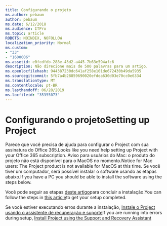 ```yaml
---
title: Configurando o projeto
ms.author: pebaum
author: pebaum
ms.date: 6/12/2018
ms.audience: ITPro
ms.topic: article
ROBOTS: NOINDEX, NOFOLLOW
localization_priority: Normal
ms.custom:
- "33"
- "1600006"
ms.assetid: e0fcdfdb-288e-43d2-a445-7b63e594afc6
description: Não direcione mais de 500 palavras para um artigo.
ms.openlocfilehash: 944387230dc641af258e101de672430b49da5935
ms.sourcegitcommit: 5fb7a4b28859690020efdea630d03e70cc0e6334
ms.translationtype: MT
ms.contentlocale: pt-BR
ms.lasthandoff: 06/28/2019
ms.locfileid: "35355073"
---
```

# <a name="setting-up-project"></a><span data-ttu-id="7e867-103">Configurando o projeto</span><span class="sxs-lookup"><span data-stu-id="7e867-103">Setting up Project</span></span>

<span data-ttu-id="7e867-104">Parece que você precisa de ajuda para configurar o Project com sua assinatura do Office 365.</span><span class="sxs-lookup"><span data-stu-id="7e867-104">Looks like you need help setting up Project with your Office 365 subscription.</span></span>
<span data-ttu-id="7e867-105">Aviso para usuários do Mac: o produto do projeto não está disponível para o MacOS no momento.</span><span class="sxs-lookup"><span data-stu-id="7e867-105">Notice for Mac users: The Project product is not available for MacOS at this time.</span></span> <span data-ttu-id="7e867-106">Se você tiver um computador, será possível instalar o software usando as etapas abaixo.</span><span class="sxs-lookup"><span data-stu-id="7e867-106">If you have a PC you should be able to install the software using the steps below.</span></span>
  
<span data-ttu-id="7e867-107">Você pode seguir as etapas [deste artigo](https://support.office.com/article/7059249b-d9fe-4d61-ab96-5c5bf435f281.aspx)para concluir a instalação.</span><span class="sxs-lookup"><span data-stu-id="7e867-107">You can follow the steps in [this article](https://support.office.com/article/7059249b-d9fe-4d61-ab96-5c5bf435f281.aspx)to get your setup completed.</span></span>
  
<span data-ttu-id="7e867-108">Se você estiver executando erros durante a instalação, [Instale o Project usando o assistente de recuperação e suporte](https://aka.ms/SaRA-ProjectSetupScenario)</span><span class="sxs-lookup"><span data-stu-id="7e867-108">If you are running into errors during setup, [Install Project using the Support and Recovery Assistant](https://aka.ms/SaRA-ProjectSetupScenario)</span></span>
